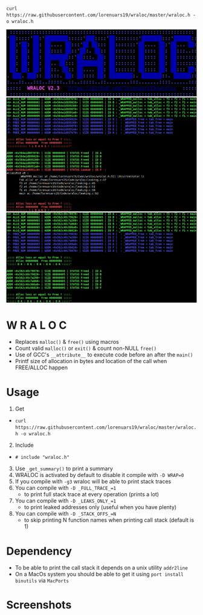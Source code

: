 `curl https://raw.githubusercontent.com/lorenuars19/wraloc/master/wraloc.h -o wraloc.h`

<img src="wraloc_logo.png">
<img src="wraloc_leaking.png">
<img src="wraloc_ok.png">

# W R A L O C
- Replaces `malloc()` & `free()` using macros
- Count valid `malloc()` or `exit()` & count non-NULL `free()`
- Use of GCC's `__attribute__` to execute code before an after the `main()`
- Printf size of allocation in bytes and location of the call when FREE/ALLOC happen

# Usage
1. Get
  - `curl https://raw.githubusercontent.com/lorenuars19/wraloc/master/wraloc.h -o wraloc.h`
2. Include
  - ` # include "wraloc.h" `
3. Use ` _get_summary() ` to print a summary
4. WRALOC is activated by default to disable it compile with ` -D WRAP=0 `
5. If you compile with ` -g3 ` wraloc will be able to print stack traces
6. You can compile with ` -D _FULL_TRACE_=1 `
	- to print full stack trace at every operation (prints a lot)
7. You can compile with ` -D _LEAKS_ONLY_=1 `
	- to print leaked addresses only (useful when you have plenty)
8. You can compile with ` -D _STACK_OFFS_=N `
	- to skip printing N function names when printing call stack (default is 1)
# Dependency
- To be able to print the call stack it depends on a unix utility `addr2line`
- On a MacOs system you should be able to get it using `port install binutils` via `MacPorts`
# Screenshots
